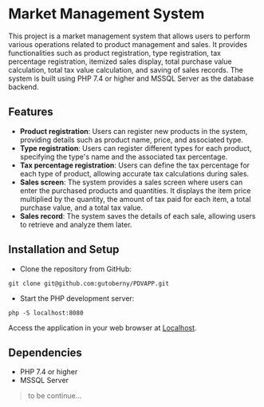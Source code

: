 # Market Management System

This project is a market management system that allows users to perform various operations related to product management and sales. 
It provides functionalities such as product registration, type registration, tax percentage registration, itemized sales display, total purchase value calculation, total tax value calculation, and saving of sales records. The system is built using PHP 7.4 or higher and MSSQL Server as the database backend.

## Features
- **Product registration**: Users can register new products in the system, providing details such as product name, price, and associated type.
- **Type registration**: Users can register different types for each product, specifying the type's name and the associated tax percentage.
- **Tax percentage registration**: Users can define the tax percentage for each type of product, allowing accurate tax calculations during sales.
- **Sales screen**: The system provides a sales screen where users can enter the purchased products and quantities. It displays the item price multiplied by the quantity, the amount of tax paid for each item, a total purchase value, and a total tax value.
- **Sales record**: The system saves the details of each sale, allowing users to retrieve and analyze them later.

## Installation and Setup

- Clone the repository from GitHub:
```
git clone git@github.com:gutoberny/PDVAPP.git
```

- Start the PHP development server:
```
php -S localhost:8080
```
Access the application in your web browser at [Localhost](http://localhost:8080).

## Dependencies
- PHP 7.4 or higher
- MSSQL Server

> to be continue...
<!-- ## Database Configuration
- Open the config.php file located in the project's root directory.

Modify the database configuration parameters according to your setup:

php
Copy code
$host = 'your-database-host';       // Database server hostname
$database = 'your-database-name';   // Name of the database
$username = 'your-username';        // Username to access the database
$password = 'your-password';        // Password to access the database
Save the changes to the config.php file.

The system will automatically use the provided configuration to connect to the database.

Usage
Access the market management system in your web browser at http://localhost:8080.
Use the provided user interface to perform actions such as product registration, type registration, and sales.
Follow the on-screen instructions and input the required information.
The system will display the relevant results and store the sales records for future reference.
Contributing
If you want to contribute to this project, please follow the guidelines below:

Fork the repository on GitHub.
Create a new branch with a descriptive name for your feature or bug fix.
Commit your changes, adhering to the project's coding conventions.
Push your branch to your forked repository.
Submit a pull request with a detailed description of your changes.
License
This project is licensed under the MIT License. You can find the license information in the LICENSE file.

Contact
If you have any questions or suggestions regarding this project, please feel free to contact us at marketmanagementsystem@example -->
